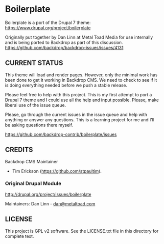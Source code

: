 # Boilerplate

Boilerplate is a port of the Drupal 7 theme: 
https://www.drupal.org/project/boilerplate

Originally put together by Dan Linn at Metal Toad Media for use internally and is being ported to Backdrop 
as part of this discussion. https://github.com/backdrop/backdrop-issues/issues/4131

## CURRENT STATUS

This theme will load and render pages. However, only the minimal work has been done to get it working in Backdrop CMS. We need to check to see if it is doing everything needed before we push a stable release.  

Please feel free to help with this project. This is my first attempt to port a Drupal 7 theme and I could use all the help and input possible. Please, make liberal use of the issue queue.

Please, go through the current issues in the issue queue and help with anything or answer any questions. This is a learning project for me and I'll be asking questions there myself. 

https://github.com/backdrop-contrib/boilerplate/issues

## CREDITS

Backdrop CMS Maintainer

- Tim Erickson (https://github.com/stpaultim).

### Original Drupal Module

http://drupal.org/project/issues/boilerplate

Maintainers:
Dan Linn - dan@metaltoad.com

## LICENSE

This project is GPL v2 software. See the LICENSE.txt file in this directory for
complete text.
